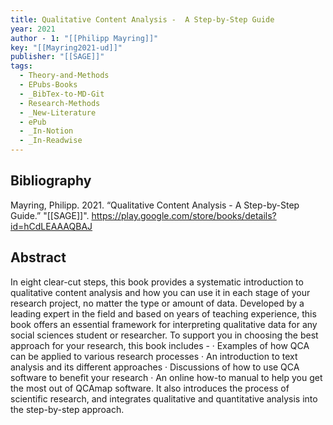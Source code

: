 ```yaml
---
title: Qualitative Content Analysis -  A Step-by-Step Guide
year: 2021
author - 1: "[[Philipp Mayring]]"
key: "[[Mayring2021-ud]]"
publisher: "[[SAGE]]"
tags:
  - Theory-and-Methods
  - EPubs-Books
  - _BibTex-to-MD-Git
  - Research-Methods
  - _New-Literature
  - ePub
  - _In-Notion
  - _In-Readwise
---
```


## Bibliography
Mayring, Philipp. 2021. “Qualitative Content Analysis -  A Step-by-Step Guide.” "[[SAGE]]". https://play.google.com/store/books/details?id=hCdLEAAAQBAJ

## Abstract
In eight clear-cut steps, this book provides a systematic introduction to qualitative content analysis and how you can use it in each stage of your research project, no matter the type or amount of data. Developed by a leading expert in the field and based on years of teaching experience, this book offers an essential framework for interpreting qualitative data for any social sciences student or researcher. To support you in choosing the best approach for your research, this book includes -  · Examples of how QCA can be applied to various research processes · An introduction to text analysis and its different approaches · Discussions of how to use QCA software to benefit your research · An online how-to manual to help you get the most out of QCAmap software. It also introduces the process of scientific research, and integrates qualitative and quantitative analysis into the step-by-step approach.